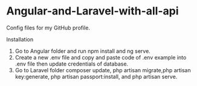 # Angular-and-Laravel-with-all-api
Config files for my GitHub profile.

Installation

1. Go to Angular folder and run npm install and ng serve.
2. Create a new .env file and copy and paste code of .env example into .env file then update credentials of database.
3. Go to Laravel folder composer update, php artisan migrate,php artisan key:generate, php artisan passport:install, and php artisan serve.
